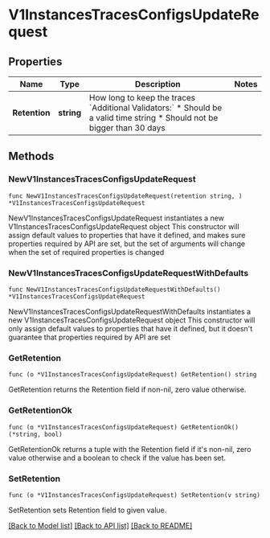 # V1InstancesTracesConfigsUpdateRequest

## Properties

Name | Type | Description | Notes
------------ | ------------- | ------------- | -------------
**Retention** | **string** | How long to keep the traces &#x60;Additional Validators:&#x60; * Should be a valid time string * Should not be bigger than 30 days | 

## Methods

### NewV1InstancesTracesConfigsUpdateRequest

`func NewV1InstancesTracesConfigsUpdateRequest(retention string, ) *V1InstancesTracesConfigsUpdateRequest`

NewV1InstancesTracesConfigsUpdateRequest instantiates a new V1InstancesTracesConfigsUpdateRequest object
This constructor will assign default values to properties that have it defined,
and makes sure properties required by API are set, but the set of arguments
will change when the set of required properties is changed

### NewV1InstancesTracesConfigsUpdateRequestWithDefaults

`func NewV1InstancesTracesConfigsUpdateRequestWithDefaults() *V1InstancesTracesConfigsUpdateRequest`

NewV1InstancesTracesConfigsUpdateRequestWithDefaults instantiates a new V1InstancesTracesConfigsUpdateRequest object
This constructor will only assign default values to properties that have it defined,
but it doesn't guarantee that properties required by API are set

### GetRetention

`func (o *V1InstancesTracesConfigsUpdateRequest) GetRetention() string`

GetRetention returns the Retention field if non-nil, zero value otherwise.

### GetRetentionOk

`func (o *V1InstancesTracesConfigsUpdateRequest) GetRetentionOk() (*string, bool)`

GetRetentionOk returns a tuple with the Retention field if it's non-nil, zero value otherwise
and a boolean to check if the value has been set.

### SetRetention

`func (o *V1InstancesTracesConfigsUpdateRequest) SetRetention(v string)`

SetRetention sets Retention field to given value.



[[Back to Model list]](../README.md#documentation-for-models) [[Back to API list]](../README.md#documentation-for-api-endpoints) [[Back to README]](../README.md)


